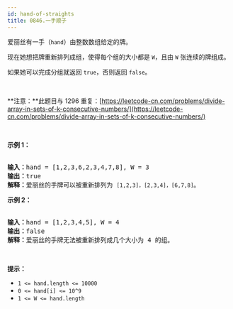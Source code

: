 ```yaml
---
id: hand-of-straights
title: 0846.一手顺子
---
```

爱丽丝有一手（<code>hand</code>）由整数数组给定的牌。 

现在她想把牌重新排列成组，使得每个组的大小都是 <code>W</code>，且由 <code>W</code> 张连续的牌组成。

如果她可以完成分组就返回 <code>true</code>，否则返回 <code>false</code>。

 

**注意：**此题目与 1296 重复：[https://leetcode-cn.com/problems/divide-array-in-sets-of-k-consecutive-numbers/](https://leetcode-cn.com/problems/divide-array-in-sets-of-k-consecutive-numbers/)

 

**示例 1：**


<pre><br/><strong>输入：</strong>hand = [1,2,3,6,2,3,4,7,8], W = 3<br/><strong>输出：</strong>true<br/><strong>解释：</strong>爱丽丝的手牌可以被重新排列为 <code>[1,2,3]，[2,3,4]，[6,7,8]</code>。</pre>

**示例 2：**


<pre><br/><strong>输入：</strong>hand = [1,2,3,4,5], W = 4<br/><strong>输出：</strong>false<br/><strong>解释：</strong>爱丽丝的手牌无法被重新排列成几个大小为 4 的组。</pre>

 

**提示：**


- <code>1 &lt;= hand.length &lt;= 10000</code>
- <code>0 &lt;= hand[i] &lt;= 10^9</code>
- <code>1 &lt;= W &lt;= hand.length</code>
